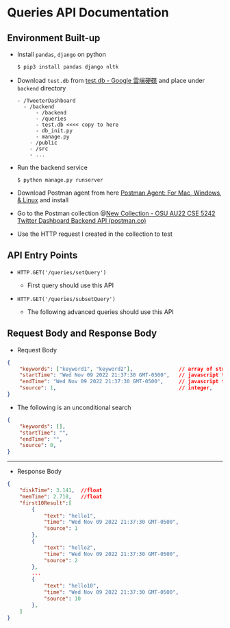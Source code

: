 # Queries API Documentation

## Environment Built-up

- Install `pandas`, `django` on python

  ```shell
  $ pip3 install pandas django nltk
  ```

- Download `test.db` from [test.db - Google 雲端硬碟](https://drive.google.com/file/d/1_hkucDY6Z0nqH9V0PfWkxBR911mAVPHN/view) and place under `backend` directory

  ```shell
  - /TweeterDashboard
  	- /backend
  		- /backend
  		- /queries
  		- test.db <<<< copy to here
  		- db_init.py
  		- manage.py
      - /public
      - /src
      - ...
  ```

- Run the backend service

  ```shell
  $ python manage.py runserver
  ```

- Download Postman agent from here [Postman Agent: For Mac, Windows, & Linux](https://www.postman.com/downloads/postman-agent/) and install

- Go to the Postman collection @[New Collection - OSU AU22 CSE 5242 Twitter Dashboard Backend API (postman.co)](https://osu-cse-5242-team2.postman.co/workspace/OSU-AU22-CSE-5242-Twitter-Dashb~9ee1e8ed-1024-408a-a932-1aa0dc93f3c6/collection/24176168-ba69b131-694f-47e2-bd3f-75c5a6f654f8?ctx=documentation)

- Use the HTTP request I created in the collection to test

## API Entry Points

- `HTTP.GET('/queries/setQuery')`
  - First query should use this API

- `HTTP.GET('/queries/subsetQuery')`
  - The following advanced queries should use this API

## Request Body and Response Body

- Request Body

```json
{
    "keywords": ["keyword1", "keyword2"],				// array of strings
    "startTime": "Wed Nov 09 2022 21:37:30 GMT-0500",	// javascript time format
    "endTime": "Wed Nov 09 2022 21:37:30 GMT-0500",		// javascript time format
    "source": 1,										// integer, 
}
```

- The following is an unconditional search

```json
{
    "keywords": [],
    "startTime": "",
    "endTime": "",
    "source": 0,
}
```

---

- Response Body

```json
{
    "diskTime": 3.141,	//float
    "memTime": 2.718,	//float
    "first10Result":[
        {
            "text": "hello1",
            "time": "Wed Nov 09 2022 21:37:30 GMT-0500",
            "source": 1
        },
        {
            "text": "hello2",
            "time": "Wed Nov 09 2022 21:37:30 GMT-0500",
            "source": 2
        },
        ...
        {
            "text": "hello10",
            "time": "Wed Nov 09 2022 21:37:30 GMT-0500",
            "source": 10
        },
    ]
}
```

